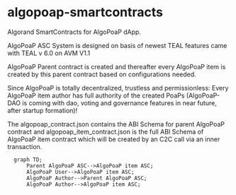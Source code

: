 # algopoap-smartcontracts
Algorand SmartContracts for AlgoPoaP dApp.

AlgoPoaP ASC System is designed on basis of newest TEAL features came with TEAL v 6.0 on AVM V1.1

AlgoPoaP Parent contract is created and thereafter every AlgoPoaP item is created by this parent contract based on configurations needed.

Since AlgoPoaP is totally decentralized, trustless and permissionless: Every AlgoPoaP item author has full authority of the created PoaPs (AlgoPoaP-DAO is coming with dao, voting and governance features in near future, after startup formation)!

The algopoap_contract.json contains the ABI Schema for parent AlgoPoaP contract and algopoap_item_contract.json is the full ABI Schema of AlgoPoaP item contract which will be created by an C2C call via an inner transaction.

```mermaid
  graph TD;
      Parent AlgoPoaP ASC-->AlgoPoaP item ASC;
      AlgoPoaP User-->AlgoPoaP item ASC;
      AlgoPoaP Author-->Parent AlgoPoaP ASC;
      AlgoPoaP Author-->AlgoPoaP item ASC;
```

